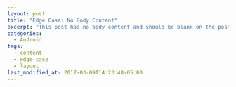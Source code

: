 ```yaml
---
layout: post
title: "Edge Case: No Body Content"
excerpt: "This post has no body content and should be blank on the post's page."
categories:
  - Android
tags:
  - content
  - edge case
  - layout
last_modified_at: 2017-03-09T14:23:48-05:00
---
```

